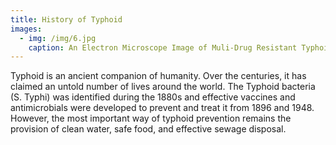 ```yaml
---
title: History of Typhoid
images:
  - img: /img/6.jpg
    caption: An Electron Microscope Image of Muli-Drug Resistant Typhoid
---
```

Typhoid is an ancient companion of humanity. Over the centuries, it has claimed an untold number of lives around the world. The Typhoid bacteria (S. Typhi) was identified during the 1880s and effective vaccines and antimicrobials were developed to prevent and treat it from 1896 and 1948. However, the most important way of typhoid prevention remains the provision of clean water, safe food, and effective sewage disposal.